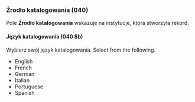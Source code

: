 ### Źrodło katalogowania (040)

Pole **Źrodło katalogowania** wskazuje na instytucje, która stworzyła rekord.

#### Język katalogowania (040 $b)

Wybierz swój język katalogowania. Select from the following.
- English
- French
- German
- Italian
- Portuguese
- Spanish
